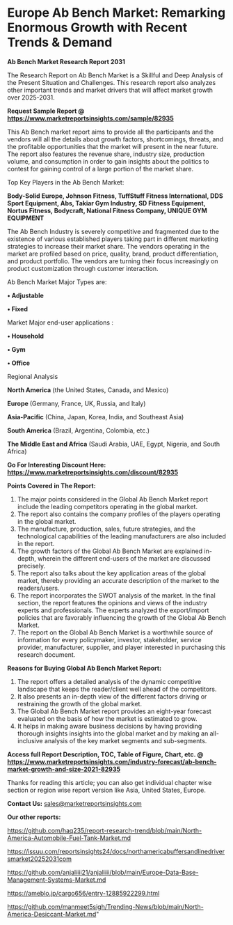 # Europe Ab Bench Market: Remarking Enormous Growth with Recent Trends & Demand

<strong>Ab Bench Market Research Report 2031</strong>

The Research Report on Ab Bench Market is a Skillful and Deep Analysis of the Present Situation and Challenges. This research report also analyzes other important trends and market drivers that will affect market growth over 2025-2031.

<strong>Request Sample Report @ <a href=https://www.marketreportsinsights.com/sample/82935>https://www.marketreportsinsights.com/sample/82935</a></strong>

This Ab Bench market report aims to provide all the participants and the vendors will all the details about growth factors, shortcomings, threats, and the profitable opportunities that the market will present in the near future. The report also features the revenue share, industry size, production volume, and consumption in order to gain insights about the politics to contest for gaining control of a large portion of the market share.

Top Key Players in the Ab Bench Market:

<strong>Body-Solid Europe, Johnson Fitness, TuffStuff Fitness International, DDS Sport Equipment, Abs, Takiar Gym Industry, SD Fitness Equipment, Nortus Fitness, Bodycraft, National Fitness Company, UNIQUE GYM EQUIPMENT</strong>

The Ab Bench Industry is severely competitive and fragmented due to the existence of various established players taking part in different marketing strategies to increase their market share. The vendors operating in the market are profiled based on price, quality, brand, product differentiation, and product portfolio. The vendors are turning their focus increasingly on product customization through customer interaction.

Ab Bench Market Major Types are:

<strong>• Adjustable

• Fixed</strong>

Market Major end-user applications :

<strong>• Household

• Gym

• Office</strong>

Regional Analysis

</u><strong><b>North America</b></strong> (the United States, Canada, and Mexico)

<strong><b>Europe </b></strong>(Germany, France, UK, Russia, and Italy)

<strong><b>Asia-Pacific</b></strong> (China, Japan, Korea, India, and Southeast Asia)

<strong><b>South America</b></strong> (Brazil, Argentina, Colombia, etc.)

<strong><b>The Middle East and Africa</b></strong> (Saudi Arabia, UAE, Egypt, Nigeria, and South Africa)

<strong>Go For Interesting Discount Here: <a href=https://www.marketreportsinsights.com/discount/82935>https://www.marketreportsinsights.com/discount/82935</a></strong>

<strong>Points Covered in The Report:</strong>
<ol>
  <li>The major points considered in the Global Ab Bench Market report include the leading competitors operating in the global market.</li>
  <li>The report also contains the company profiles of the players operating in the global market.</li>
  <li>The manufacture, production, sales, future strategies, and the technological capabilities of the leading manufacturers are also included in the report.</li>
  <li>The growth factors of the Global Ab Bench Market are explained in-depth, wherein the different end-users of the market are discussed precisely.</li>
  <li>The report also talks about the key application areas of the global market, thereby providing an accurate description of the market to the readers/users.</li>
  <li>The report incorporates the SWOT analysis of the market. In the final section, the report features the opinions and views of the industry experts and professionals. The experts analyzed the export/import policies that are favorably influencing the growth of the Global Ab Bench Market.</li>
  <li>The report on the Global Ab Bench Market is a worthwhile source of information for every policymaker, investor, stakeholder, service provider, manufacturer, supplier, and player interested in purchasing this research document.</li>
</ol>
<strong>Reasons for Buying Global Ab Bench Market Report:</strong>

<ol>
  <li>The report offers a detailed analysis of the dynamic competitive landscape that keeps the reader/client well ahead of the competitors.</li>
  <li>It also presents an in-depth view of the different factors driving or restraining the growth of the global market.</li>
  <li>The Global Ab Bench Market report provides an eight-year forecast evaluated on the basis of how the market is estimated to grow.</li>
  <li>It helps in making aware business decisions by having providing thorough insights insights into the global market and by making an all-inclusive analysis of the key market segments and sub-segments.</li>
</ol>
<strong>Access full Report Description, TOC, Table of Figure, Chart, etc. @ <a href=https://www.marketreportsinsights.com/industry-forecast/ab-bench-market-growth-and-size-2021-82935>https://www.marketreportsinsights.com/industry-forecast/ab-bench-market-growth-and-size-2021-82935</a></strong>


Thanks for reading this article; you can also get individual chapter wise section or region wise report version like Asia, United States, Europe.

<strong>Contact Us:</strong>
sales@marketreportsinsights.com

<strong>Our other reports:</strong>

<a href=https://github.com/haq235/report-research-trend/blob/main/North-America-Automobile-Fuel-Tank-Market.md>https://github.com/haq235/report-research-trend/blob/main/North-America-Automobile-Fuel-Tank-Market.md</a>

<a href=https://issuu.com/reportsinsights24/docs/northamericabuffersandlinedriversmarket20252031com>https://issuu.com/reportsinsights24/docs/northamericabuffersandlinedriversmarket20252031com</a>

<a href=https://github.com/anjaliiii21/anjaliiii/blob/main/Europe-Data-Base-Management-Systems-Market.md>https://github.com/anjaliiii21/anjaliiii/blob/main/Europe-Data-Base-Management-Systems-Market.md</a>

<a href=https://ameblo.jp/cargo656/entry-12885922299.html>https://ameblo.jp/cargo656/entry-12885922299.html</a>

<a href=https://github.com/manmeet5sigh/Trending-News/blob/main/North-America-Desiccant-Market.md>https://github.com/manmeet5sigh/Trending-News/blob/main/North-America-Desiccant-Market.md</a>"
